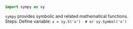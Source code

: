 ```python
import sympy as sy
```
`sympy` provides symbolic and related mathematical functions.  
Steps:
Define variable: `x = sy.S('x')  # or sy.Symbol('x')`  